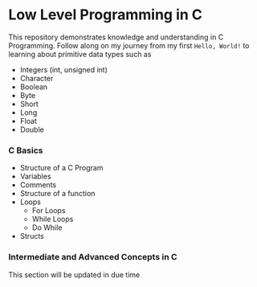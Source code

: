 # Low Level Programming in C
This repository demonstrates knowledge and understanding in C Programming. Follow along on my journey from my first `Hello, World!` to learning about primitive data types such as

- Integers (int, unsigned int)
- Character
- Boolean
- Byte
- Short
- Long
- Float
- Double

### C Basics
- Structure of a C Program
- Variables
- Comments 
- Structure of a function
- Loops
  - For Loops
  - While Loops
  - Do While
- Structs

### Intermediate and Advanced Concepts in C
This section will be updated in due time 
